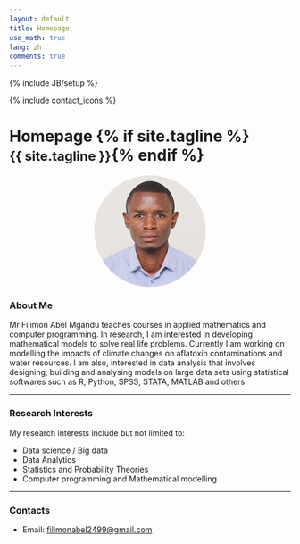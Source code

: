 ```yaml
---
layout: default
title: Homepage
use_math: true
lang: zh
comments: true
---
```

{% include JB/setup %}
<div class="page-header">
  <div class="pull-right">
    {% include contact_icons %}
  </div>
  <h1>
    Homepage
    {% if site.tagline %}<br/><small>{{ site.tagline }}</small>{% endif %}
  </h1>
</div>

<style>
img {
  display: block;
  margin-left: auto;
  margin-right: auto;
  width: 50%;
  border-radius: 50%;
}
</style>

<img src="images/main/profile_picture_2.jpg" class="center" style="width:200px">


### About Me
Mr Filimon Abel Mgandu teaches courses in applied mathematics and computer programming. In research, I am interested in developing mathematical models to solve real life problems. Currently I am working on modelling the impacts of climate changes on aflatoxin contaminations and water resources. I am also, interested in data analysis that involves designing, building and analysing models on large data sets using statistical softwares such as R, Python, SPSS, STATA, MATLAB and others.

---

### Research Interests
My research interests include but not limited to:
- Data science / Big data 
- Data Analytics 
- Statistics and Probability Theories 
- Computer programming and Mathematical modelling

---


### Contacts
- Email: filimonabel2499@gmail.com
